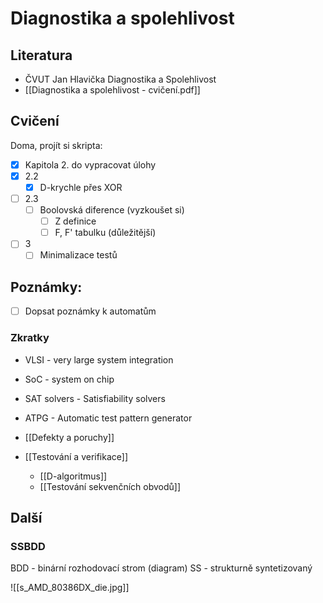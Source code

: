# Diagnostika a spolehlivost

## Literatura
- ČVUT Jan Hlavička Diagnostika a Spolehlivost
- [[Diagnostika a spolehlivost - cvičení.pdf]]

## Cvičení

Doma, projít si skripta:
- [x] Kapitola 2. do vypracovat úlohy 
- [x] 2.2
	- [x] D-krychle přes XOR
- [ ] 2.3
	- [ ] Boolovská diference (vyzkoušet si)
		- [ ] Z definice
		- [ ] F, F' tabulku (důležitější)
- [ ] 3
	- [ ] Minimalizace testů
## Poznámky:

- [ ] Dopsat poznámky k automatům

### Zkratky
- VLSI - very large system integration
- SoC - system on chip

- SAT solvers - Satisfiability solvers
- ATPG - Automatic test pattern generator

- [[Defekty a poruchy]]
- [[Testování a verifikace]]
	- [[D-algoritmus]]
	- [[Testování sekvenčních obvodů]]

## Další 

### SSBDD
BDD - binární rozhodovací strom (diagram)
SS - strukturně syntetizovaný


![[s_AMD_80386DX_die.jpg]]

